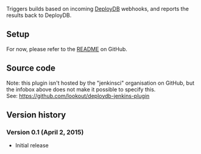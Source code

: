 Triggers builds based on incoming
[DeployDB](http://hackers.lookout.com/deploydb/) webhooks, and reports
the results back to DeployDB.

## Setup

For now, please refer to the
[README](https://github.com/lookout/deploydb-jenkins-plugin#readme) on
GitHub.

## Source code

Note: this plugin isn't hosted by the "jenkinsci" organisation on
GitHub, but the infobox above does not make it possible to specify
this.  
See: <https://github.com/lookout/deploydb-jenkins-plugin>

## Version history

### Version 0.1 (April 2, 2015)

-   Initial release
